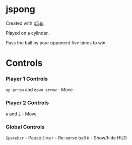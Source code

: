 # jspong
Created with [p5.js](https://p5js.org/).

Played on a cylinder.

Pass the ball by your opponent five times to win.

# Controls

### Player 1 Controls
`up arrow` and `down arrow` - Move 

### Player 2 Controls
`A` and `Z` - Move 

### Global Controls
`Spacebar` - Pause
`Enter` - Re-serve ball
`H` - Show/hide HUD